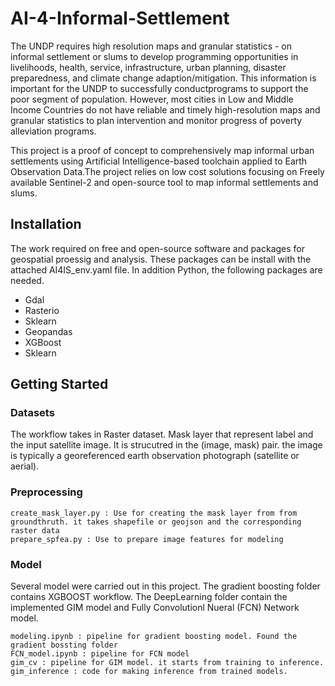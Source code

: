 # AI-4-Informal-Settlement
The UNDP requires high resolution maps and granular statistics - on informal settlement or slums to develop programming opportunities in livelihoods, health, service, infrastructure, urban planning, disaster preparedness, and climate change adaption/mitigation. This information is important for the UNDP to successfully conductprograms to support the poor segment of population. However, most cities in Low and Middle Income Countries do not have reliable and timely high-resolution maps and granular statistics to plan intervention and monitor progress of poverty alleviation programs. 

This project is a proof of concept to comprehensively map informal urban settlements using Artificial Intelligence-based toolchain applied to Earth Observation Data.The project relies on low cost solutions focusing on Freely available Sentinel-2 and open-source tool  to map informal settlements and slums. 

## Installation
The work required on free and open-source software and packages for geospatial proessig and analysis. These packages can be install with the attached AI4IS_env.yaml file. In addition Python, the following packages are needed. 
- Gdal 
- Rasterio
- Sklearn
- Geopandas
- XGBoost
- Sklearn

## Getting Started 
### Datasets
The workflow takes in Raster dataset. Mask layer that represent label and the input satellite image. It is strucutred in the (image, mask) pair. the image is typically a georeferenced earth observation photograph (satellite or aerial).

### Preprocessing 
```
create_mask_layer.py : Use for creating the mask layer from from groundthruth. it takes shapefile or geojson and the corresponding raster data
prepare_spfea.py : Use to prepare image features for modeling 
```

### Model
Several model were carried out in this project. The gradient boosting folder contains XGBOOST workflow. The DeepLearning folder contain the implemented GIM model and Fully Convolutionl Nueral (FCN) Network model.
```
modeling.ipynb : pipeline for gradient boosting model. Found the gradient bossting folder
FCN_model.ipynb : pipeline for FCN model 
gim_cv : pipeline for GIM model. it starts from training to inference.
gim_inference : code for making inference from trained models. 
```
